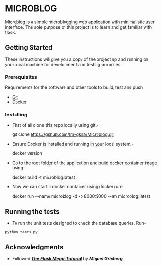# MICROBLOG

Microblog is a simple microblogging web application with minimalistic user interface. The sole purpose of this project is to learn and get familiar with flask.

## Getting Started

These instructions will give you a copy of the project up and running on
your local machine for development and testing purposes.

### Prerequisites

Requirements for the software and other tools to build, test and push 
- [Git](https://git-scm.com/download/win)
- [Docker](https://www.docker.com/products/docker-desktop/)

### Installing

 -  First of all clone this repo locally using git.-

    git clone https://github.com/Im-gkira/Microblog.git


 -  Ensure Docker is installed and running in your local system.-

    docker version


 -  Go to the root folder of the application and build docker container image using-

    docker build -t microblog:latest .

 
 -  Now we can start a docker container using docker run-

    docker run --name microblog -d -p 8000:5000 --rm microblog:latest

 
## Running the tests

  -  To run the unit tests designed to check the database queries. Run-

    python tests.py
    

## Acknowledgments

  - Followed ***[The Flask Mega-Tutorial](https://blog.miguelgrinberg.com/post/the-flask-mega-tutorial-part-i-hello-world)*** by ***Miguel Grinberg***

